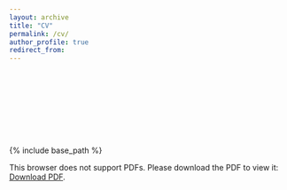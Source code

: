 ```yaml
---
layout: archive
title: "CV"
permalink: /cv/
author_profile: true
redirect_from:
---
```


{% include base_path %}
<object data="https://TonyCYTW.github.io/document/Tony Huang_UTD_CV_20220714.pdf" type="application/pdf" width="700px" height="700px">
    <embed src="https://TonyCYTW.github.io/document/Tony Huang_UTD_CV_20220714.pdf.pdf">
        <p>This browser does not support PDFs. Please download the PDF to view it: <a href="https://TonyCYTW.github.io/document/Tony Huang_UTD_CV_20220714.pdf">Download PDF</a>.</p>
    </embed>
</object>

<!-- 
Education
======
* Bachelors in Statistics, Chemical Biology, Computer Science and Applied Math, Highest Honor, UC Berkeley, August
2013 - August 2017

Research experience
======
* Summer 2015: Research Assistant
  * UC Berkeley
  * Duties included: 
  * Supervisor: 

* Fall 2015: Research Assistant
  * UC Berkeley
  * Duties included: 
  * Supervisor: 
  
* Fall 2015: Research Assistant
  * UC Berkeley
  * Duties included: 
  * Supervisor: 
  
* Fall 2015: Research Assistant
  * UC Berkeley
  * Duties included: 
  * Supervisor: 

Skills
======
* Skill 1
* Skill 2
  * Sub-skill 2.1
  * Sub-skill 2.2
  * Sub-skill 2.3
* Skill 3

Publications
======
  {% for post in site.publications %}
    {% include archive-single-cv.html %}
  {% endfor %}

Presentations
======
  {% for post in site.talks %}
    {% unless post.talk_type == "Conference proceedings talk" %}
      {% include archive-single-talk-cv.html %}
    {% endunless %}
  {% endfor %}

Teaching
======
  {% for post in site.teaching %}
    {% include archive-single-cv.html %}
  {% endfor %}
 -->
